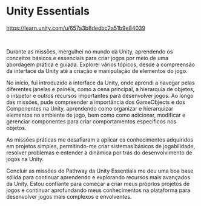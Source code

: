 # Unity Essentials 

https://learn.unity.com/u/657a3b8dedbc2a51b9e84039

<br/>

Durante as missões, mergulhei no mundo da Unity, aprendendo os conceitos básicos e essenciais para criar jogos por meio de uma abordagem prática e guiada. Explorei vários tópicos, desde a compreensão da interface da Unity até a criação e manipulação de elementos do jogo. 

No início, fui introduzido à interface da Unity, onde aprendi a navegar pelas diferentes janelas e painéis, como a cena principal, a hierarquia de objetos, o inspetor e outros recursos importantes para desenvolver jogos. Ao longo das missões, pude compreender a importância dos GameObjects e dos Componentes na Unity, aprendendo como organizar e hierarquizar elementos no ambiente de jogo, bem como como adicionar, modificar e gerenciar componentes para criar comportamentos específicos nos objetos.

As missões práticas me desafiaram a aplicar os conhecimentos adquiridos em projetos simples, permitindo-me criar sistemas básicos de jogabilidade, resolver problemas e entender a dinâmica por trás do desenvolvimento de jogos na Unity.

Concluir as missões do Pathway da Unity Essentials me deu uma boa base sólida para continuar aprendendo e explorando recursos mais avançados da Unity. Estou confiante para começar a criar meus próprios projetos de jogos e continuar aprofundando meus conhecimentos na plataforma para desenvolver jogos mais complexos e envolventes.
